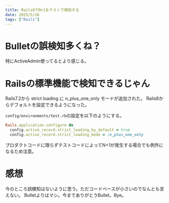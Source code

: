 ```yaml
---
title: Rails8でN+1をテストで検知する
date: 2025/5/16
tags: ["Rails"]
---
```


# Bulletの誤検知多くね？

特にActiveAdmin使ってるとより感じる。

# Railsの標準機能で検知できるじゃん

Rails7.2から strict loading に n_plus_one_only モードが追加された。
Rails8からデフォルトを設定できるようになった。

`config/environments/test.rb`の設定を以下のようにする。

```rb
Rails.application.configure do
  config.active_record.strict_loading_by_default = true
  config.active_record.strict_loading_mode = :n_plus_one_only
```

プロダクトコードに限らずテストコードによってN+1が発生する場合でも例外になるため注意。

# 感想

今のところ誤検知はないように思う。ただコードベースが小さいのでなんとも言えない。
Bulletよりはマシ。今までありがとうBullet。Bye。
